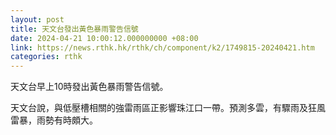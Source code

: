 ```yaml
---
layout: post
title: 天文台發出黃色暴雨警告信號
date: 2024-04-21 10:00:12.000000000 +08:00
link: https://news.rthk.hk/rthk/ch/component/k2/1749815-20240421.htm
categories: rthk
---
```


天文台早上10時發出黃色暴雨警告信號。

天文台說，與低壓槽相關的強雷雨區正影響珠江口一帶。預測多雲，有驟雨及狂風雷暴，雨勢有時頗大。
